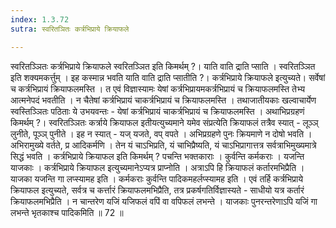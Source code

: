 ```yaml
---
index: 1.3.72
sutra: स्वरितञितः कर्त्रभिप्राये क्रियाफले

---
```

 स्वरितञ्ञितः कर्त्रभिप्राये क्रियाफले स्वरितञ्ञित इति किमर्थम् ?। याति वाति द्राति प्साति । स्वरितञ्ञित इति शक्यमकर्त्तुम् । इह कस्मान्न भवति याति वाति द्राति प्सातीति ?। कर्त्रभिप्राये क्रियाफले इत्युच्यते। सर्वेषां च कर्त्रभिप्रायं क्रियाफलमस्ति । त एवं विज्ञास्यामः येषां कर्त्रभिप्रायमकर्त्रभिप्रायं च क्रियाफलमस्ति तेभ्य आत्मनेपदं भवतीति । न चैतेषां कर्त्रभिप्रायं चाकर्त्रभिप्रायं च क्रियाफलमस्ति । तथाजातीयकाः खल्वाचार्येण स्वस्तिञ्ञितः पठिताः ये उभयवन्तः -  येषां कर्त्रभिप्रायं चाकर्त्रभिप्रायं च क्रियाफलमस्ति । अथाभिप्रग्रहणं किमर्थम् ?। स्वरितञ्ञितः कर्त्राये क्रियाफल इतीयत्युच्यमाने यमेव संप्रत्येति क्रियाफलं तत्रैव स्यात् - लूञ्ञ् लुनीते, पूञ्ञ् पुनीते । इह न स्यात् - यज् यजते, वप् वपते । अभिप्रग्रहणे पुनः क्रियमाणे न दोषो भवति । अभिरामुख्ये वर्तते, प्र आदिकर्मणि । तेन यं चाऽभिप्रति, यं चाभिप्रैष्यति, यं चाऽभिप्रागात्तत्र सर्वत्राभिमुख्यमात्रे सिद्धं भवति । कर्त्रभिप्राये क्रियाफल इति किमर्थम् ? पचन्ति भक्तकाराः । कुर्वन्ति कर्मकराः । यजन्ति याजकाः । कर्त्रभिप्राये क्रियाफल इत्युच्यमानेऽप्यत्र प्राप्नोति । अत्राऽपि हि क्रियाफलं कर्तारमभिप्रैति । याजका यजन्ति गा लप्स्यामह इति । कर्मकराः कुर्वन्ति पादिकमहर्लप्स्यामह इति । एवं तर्हि कर्त्रभिप्राये क्रियाफल इत्युच्यते, सर्वत्र च कर्त्तारं क्रियाफलमभिप्रैति, तत्र प्रकर्षगतिर्विज्ञास्यते - साधीयो यत्र कर्तारं क्रियाफलमभिप्रैति । न चान्तरेण यजिं यजिफलं वपिं वा वपिफलं लभन्ते । याजकाः पुनरन्तरेणाऽपि यजिं गा लभन्ते भृतकाश्च पादिकमिति ॥ 72 ॥ 